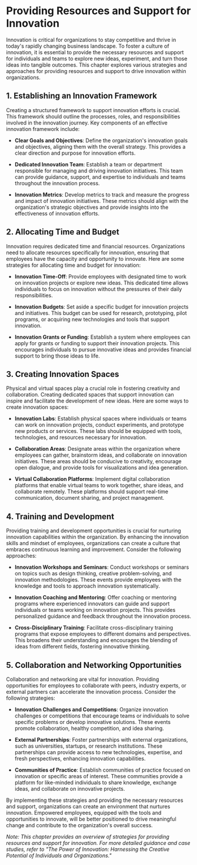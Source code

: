 Providing Resources and Support for Innovation
=======================================================

Innovation is critical for organizations to stay competitive and thrive in today's rapidly changing business landscape. To foster a culture of innovation, it is essential to provide the necessary resources and support for individuals and teams to explore new ideas, experiment, and turn those ideas into tangible outcomes. This chapter explores various strategies and approaches for providing resources and support to drive innovation within organizations.

**1. Establishing an Innovation Framework**
-------------------------------------------

Creating a structured framework to support innovation efforts is crucial. This framework should outline the processes, roles, and responsibilities involved in the innovation journey. Key components of an effective innovation framework include:

* **Clear Goals and Objectives**: Define the organization's innovation goals and objectives, aligning them with the overall strategy. This provides a clear direction and purpose for innovation efforts.

* **Dedicated Innovation Team**: Establish a team or department responsible for managing and driving innovation initiatives. This team can provide guidance, support, and expertise to individuals and teams throughout the innovation process.

* **Innovation Metrics**: Develop metrics to track and measure the progress and impact of innovation initiatives. These metrics should align with the organization's strategic objectives and provide insights into the effectiveness of innovation efforts.

**2. Allocating Time and Budget**
---------------------------------

Innovation requires dedicated time and financial resources. Organizations need to allocate resources specifically for innovation, ensuring that employees have the capacity and opportunity to innovate. Here are some strategies for allocating time and budget for innovation:

* **Innovation Time-Off**: Provide employees with designated time to work on innovation projects or explore new ideas. This dedicated time allows individuals to focus on innovation without the pressures of their daily responsibilities.

* **Innovation Budgets**: Set aside a specific budget for innovation projects and initiatives. This budget can be used for research, prototyping, pilot programs, or acquiring new technologies and tools that support innovation.

* **Innovation Grants or Funding**: Establish a system where employees can apply for grants or funding to support their innovation projects. This encourages individuals to pursue innovative ideas and provides financial support to bring those ideas to life.

**3. Creating Innovation Spaces**
---------------------------------

Physical and virtual spaces play a crucial role in fostering creativity and collaboration. Creating dedicated spaces that support innovation can inspire and facilitate the development of new ideas. Here are some ways to create innovation spaces:

* **Innovation Labs**: Establish physical spaces where individuals or teams can work on innovation projects, conduct experiments, and prototype new products or services. These labs should be equipped with tools, technologies, and resources necessary for innovation.

* **Collaboration Areas**: Designate areas within the organization where employees can gather, brainstorm ideas, and collaborate on innovation initiatives. These areas should be conducive to creativity, encourage open dialogue, and provide tools for visualizations and idea generation.

* **Virtual Collaboration Platforms**: Implement digital collaboration platforms that enable virtual teams to work together, share ideas, and collaborate remotely. These platforms should support real-time communication, document sharing, and project management.

**4. Training and Development**
-------------------------------

Providing training and development opportunities is crucial for nurturing innovation capabilities within the organization. By enhancing the innovation skills and mindset of employees, organizations can create a culture that embraces continuous learning and improvement. Consider the following approaches:

* **Innovation Workshops and Seminars**: Conduct workshops or seminars on topics such as design thinking, creative problem-solving, and innovation methodologies. These events provide employees with the knowledge and tools to approach innovation systematically.

* **Innovation Coaching and Mentoring**: Offer coaching or mentoring programs where experienced innovators can guide and support individuals or teams working on innovation projects. This provides personalized guidance and feedback throughout the innovation process.

* **Cross-Disciplinary Training**: Facilitate cross-disciplinary training programs that expose employees to different domains and perspectives. This broadens their understanding and encourages the blending of ideas from different fields, fostering innovative thinking.

**5. Collaboration and Networking Opportunities**
-------------------------------------------------

Collaboration and networking are vital for innovation. Providing opportunities for employees to collaborate with peers, industry experts, or external partners can accelerate the innovation process. Consider the following strategies:

* **Innovation Challenges and Competitions**: Organize innovation challenges or competitions that encourage teams or individuals to solve specific problems or develop innovative solutions. These events promote collaboration, healthy competition, and idea sharing.

* **External Partnerships**: Foster partnerships with external organizations, such as universities, startups, or research institutions. These partnerships can provide access to new technologies, expertise, and fresh perspectives, enhancing innovation capabilities.

* **Communities of Practice**: Establish communities of practice focused on innovation or specific areas of interest. These communities provide a platform for like-minded individuals to share knowledge, exchange ideas, and collaborate on innovative projects.

By implementing these strategies and providing the necessary resources and support, organizations can create an environment that nurtures innovation. Empowered employees, equipped with the tools and opportunities to innovate, will be better positioned to drive meaningful change and contribute to the organization's overall success.

*Note: This chapter provides an overview of strategies for providing resources and support for innovation. For more detailed guidance and case studies, refer to "The Power of Innovation: Harnessing the Creative Potential of Individuals and Organizations."*
